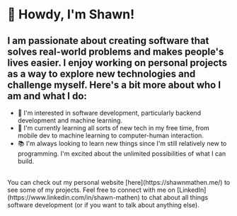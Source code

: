 # 👋 Howdy, I'm Shawn!
## I am passionate about creating software that solves real-world problems and makes people's lives easier. I enjoy working on personal projects as a way to explore new technologies and challenge myself. Here's a bit more about who I am and what I do:

- 👀 I'm interested in software development, particularly backend development and machine learning.
- 🌱 I'm currently learning all sorts of new tech in my free time, from mobile dev to machine learning to computer-human interaction.
- 📚 I'm always looking to learn new things since I'm still relatively new to programming. I'm excited about the unlimited possibilities of what I can build.
<br>
You can check out my personal website [here](https://shawnmathen.me/) to see some of my projects. Feel free to connect with me on [LinkedIn](https://www.linkedin.com/in/shawn-mathen) to chat about all things software development (or if you want to talk about anything else).
<!---
smmathen/smmathen is a ✨ special ✨ repository because its `README.md` (this file) appears on your GitHub profile.
You can click the Preview link to take a look at your changes.
--->
